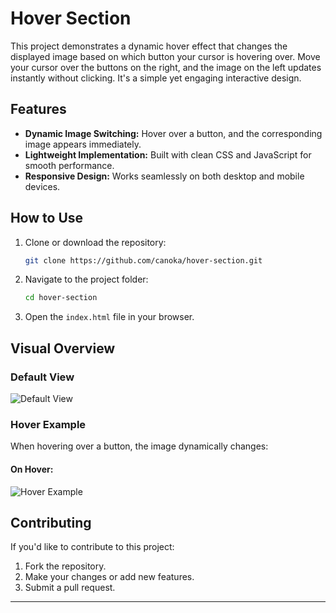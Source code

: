 # Hover Section

This project demonstrates a dynamic hover effect that changes the displayed image based on which button your cursor is hovering over. Move your cursor over the buttons on the right, and the image on the left updates instantly without clicking. It's a simple yet engaging interactive design.

## Features

- **Dynamic Image Switching:** Hover over a button, and the corresponding image appears immediately.
- **Lightweight Implementation:** Built with clean CSS and JavaScript for smooth performance.
- **Responsive Design:** Works seamlessly on both desktop and mobile devices.

## How to Use

1. Clone or download the repository:
   ```bash
   git clone https://github.com/canoka/hover-section.git
   ```

2. Navigate to the project folder:
   ```bash
   cd hover-section
   ```

3. Open the `index.html` file in your browser.

## Visual Overview

### Default View
![Default View](/path/to/default-image.png)

### Hover Example
When hovering over a button, the image dynamically changes:

#### On Hover:
![Hover Example](/path/to/hover-image.png)

## Contributing

If you'd like to contribute to this project:
1. Fork the repository.
2. Make your changes or add new features.
3. Submit a pull request.

---
